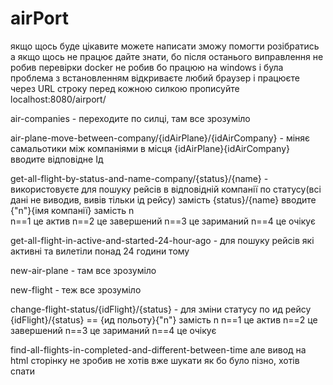 # airPort
якщо щось буде цікавите можете написати зможу помогти розібратись
а якщо щось не працює дайте знати, бо після останього виправлення не робив перевірки 
docker не робив бо працюю на windows і була проблема з встановленням
відкриваєте любий браузер і працюєте через URL строку
перед кожною силкою прописуйте localhost:8080/airport/

air-companies - переходите по силці, там все зрозуміло

air-plane-move-between-company/{idAirPlane}/{idAirCompany} - міняє самальотики між компаніями
в місця {idAirPlane}{idAirCompany} вводите відповідне Ід

get-all-flight-by-status-and-name-company/{status}/{name} - використовуєте для пошуку рейсів в відповідній компанії по статусу(всі дані не виводив, вивів тільки ід рейсу) 
замість {status}/{name} вводите {"n"}{імя компанії}  замість n  
n==1 це актив
n==2 це завершений
n==3 це зариманий
n==4 це очікує

 get-all-flight-in-active-and-started-24-hour-ago - для пошуку рейсів які активні та вилетіли понад 24 години тому

  new-air-plane - там все зрозуміло

  new-flight - теж все зрозуміло

  change-flight-status/{idFlight}/{status} - для зміни статусу по ид рейсу
  {idFlight}/{status} == {ид польоту}{"n"} замість n
  n==1 це актив
  n==2 це завершений
  n==3 це зариманий
  n==4 це очікує

  find-all-flights-in-completed-and-different-between-time але вивод на html сторінку не зробив  не хотів вже шукати як бо було пізно, хотів спати
